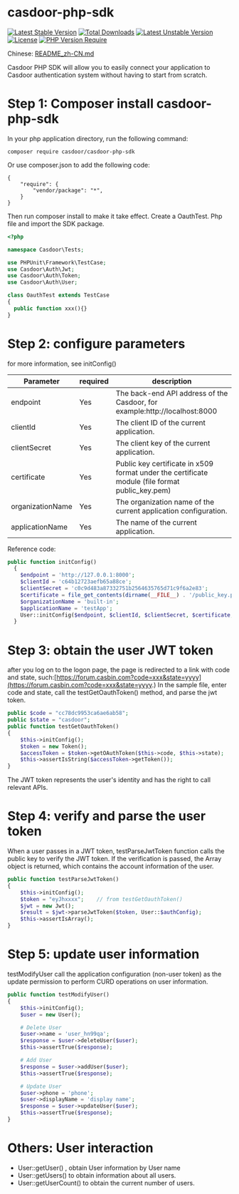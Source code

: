 # casdoor-php-sdk

[![Latest Stable Version](http://poser.pugx.org/casdoor/casdoor-php-sdk/v)](https://packagist.org/packages/casdoor/casdoor-php-sdk) [![Total Downloads](http://poser.pugx.org/casdoor/casdoor-php-sdk/downloads)](https://packagist.org/packages/casdoor/casdoor-php-sdk) [![Latest Unstable Version](http://poser.pugx.org/casdoor/casdoor-php-sdk/v/unstable)](https://packagist.org/packages/casdoor/casdoor-php-sdk) [![License](http://poser.pugx.org/casdoor/casdoor-php-sdk/license)](https://packagist.org/packages/casdoor/casdoor-php-sdk) [![PHP Version Require](http://poser.pugx.org/casdoor/casdoor-php-sdk/require/php)](https://packagist.org/packages/casdoor/casdoor-php-sdk)

Chinese: [README_zh-CN.md](README_zh-CN.md)

Casdoor PHP SDK will allow you to easily connect your application to Casdoor authentication system without having to start from scratch.

# Step 1: Composer install casdoor-php-sdk 

In your php application directory, run the following command:

```
composer require casdoor/casdoor-php-sdk
```

Or use composer.json to add the following code:

```
{
    "require": {
        "vendor/package": "*",
    }
}
```

Then run composer install to make it take effect.
Create a OauthTest. Php file and import the SDK package.

```php
<?php

namespace Casdoor\Tests;

use PHPUnit\Framework\TestCase;
use Casdoor\Auth\Jwt;
use Casdoor\Auth\Token;
use Casdoor\Auth\User;

class OauthTest extends TestCase
{
  public function xxx(){}
}
```

# Step 2: configure parameters

for more information, see initConfig()

| Parameter           | required | description                                                                                            |
| ---------------- | -------- | ----------------------------------------------------------------------------------------------- |
| endpoint         | Yes      | The back-end API address of the Casdoor, for example:http://localhost:8000                      |
| clientId         | Yes      | The client ID of the current application.                                                       |
| clientSecret     | Yes      | The client key of the current application.                                                      |
| certificate      | Yes      | Public key certificate in x509 format under the certificate module (file format public_key.pem) |
| organizationName | Yes      | The organization name of the current application configuration.                                 |
| applicationName  | Yes      | The name of the current application.                                                            |

Reference code:

```php
public function initConfig()
  {
    $endpoint = 'http://127.0.0.1:8000';
    $clientId = 'c64b12723aefb65a88ce';
    $clientSecret = 'c0c9d483a87332751b2564635765d71c9f6a2e83';
    $certificate = file_get_contents(dirname(__FILE__) . '/public_key.pem');
    $organizationName = 'built-in';
    $applicationName = 'testApp';
    User::initConfig($endpoint, $clientId, $clientSecret, $certificate, $organizationName, $applicationName);
  }
```

# Step 3: obtain the user JWT token

after you log on to the logon page, the page is redirected to a link with code and state, such:[https://forum.casbin.com?code=xxx&state=yyyy](https://forum.casbin.com?code=xxx&state=yyyy.)
In the sample file, enter code and state, call the testGetOauthToken() method, and parse the jwt token.

```php
public $code = "cc78dc9953ca6ae6ab58";
public $state = "casdoor";
public function testGetOauthToken()
{
    $this->initConfig();
    $token = new Token();
    $accessToken = $token->getOAuthToken($this->code, $this->state);
    $this->assertIsString($accessToken->getToken());
}
```

The JWT token represents the user's identity and has the right to call relevant APIs.

# Step 4: verify and parse the user token

When a user passes in a JWT token, testParseJwtToken function calls the public key to verify the JWT token. If the verification is passed, the Array object is returned, which contains the account information of the user.

```php
public function testParseJwtToken()
{
    $this->initConfig();
    $token = "eyJhxxxx";	// from testGetOauthToken()
    $jwt = new Jwt();
    $result = $jwt->parseJwtToken($token, User::$authConfig);
    $this->assertIsArray();
}
```

# Step 5: update user information

testModifyUser call the application configuration (non-user token) as the update permission to perform CURD operations on user information.

```php
public function testModifyUser()
{
    $this->initConfig();
    $user = new User();

    # Delete User
    $user->name = 'user_hn99qa';
    $response = $user->deleteUser($user);
    $this->assertTrue($response);

    # Add User
    $response = $user->addUser($user);
    $this->assertTrue($response);

    # Update User
    $user->phone = 'phone';
    $user->displayName = 'display name';
    $response = $user->updateUser($user);
    $this->assertTrue($response);
}
```

# Others: User interaction

- User::getUser() , obtain User information by User name
- User::getUsers() to obtain information about all users.
- User::getUserCount() to obtain the current number of users.
